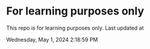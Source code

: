 # For learning purposes only
This repo is for learning purposes only.
Last updated at

Wednesday, May 1, 2024 2:18:59 PM


